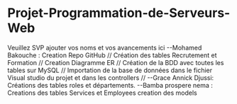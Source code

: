 # Projet-Programmation-de-Serveurs-Web
Veuillez SVP ajouter vos noms et vos avancements ici
--Mohamed Bakouche : Creation Repo GitHub // Création des tables Recrutement et Formation // Creation Diagramme ER // Création de la BDD avec toutes les tables sur MySQL // Importation de la base de données dans le fichier Visual studio du projet et dans les controllers //
--Grace Annick Djussi: Créations des tables roles et départements.
--Bamba prospere nema : Creations des tables  Services et Employees 
creation des models 
